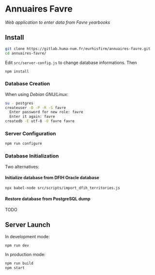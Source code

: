 # Annuaires Favre

_Web application to enter data from Favre yearbooks_

## Install

```bash
git clone https://gitlab.huma-num.fr/eurhisfirm/annuaires-favre.git
cd annuaires-favre/
```

Edit `src/server-config.js` to change database informations. Then

```bash
npm install
```

### Database Creation

When using _Debian GNU/Linux_:

```bash
su - postgres
createuser -D -P -R -S favre
  Enter password for new role: favre
  Enter it again: favre
createdb -E utf-8 -O favre favre
```

### Server Configuration

```bash
npm run configure
```

### Database Initialization

Two alternatives:

#### Initialize database from DFIH Oracle database

```bash
npx babel-node src/scripts/import_dfih_territories.js
```

#### Restore database from PostgreSQL dump

TODO

## Server Launch

In development mode:

```bash
npm run dev
```

In production mode:

```bash
npm run build
npm start
```
